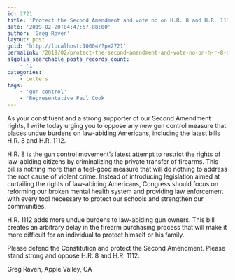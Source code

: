 ```yaml
---
id: 2721
title: 'Protect the Second Amendment and vote no on H.R. 8 and H.R. 1112'
date: '2019-02-20T04:47:57-08:00'
author: 'Greg Raven'
layout: post
guid: 'http://localhost:10004/?p=2721'
permalink: /2019/02/protect-the-second-amendment-and-vote-no-on-h-r-8-and-h-r-1112/
algolia_searchable_posts_records_count:
    - '1'
categories:
    - Letters
tags:
    - 'gun control'
    - 'Representative Paul Cook'
---
```


As your constituent and a strong supporter of our Second Amendment rights, I write today urging you to oppose any new gun control measure that places undue burdens on law-abiding Americans, including the latest bills H.R. 8 and H.R. 1112.

H.R. 8 is the gun control movement’s latest attempt to restrict the rights of law-abiding citizens by criminalizing the private transfer of firearms. This bill is nothing more than a feel-good measure that will do nothing to address the root cause of violent crime. Instead of introducing legislation aimed at curtailing the rights of law-abiding Americans, Congress should focus on reforming our broken mental health system and providing law enforcement with every tool necessary to protect our schools and strengthen our communities.

H.R. 1112 adds more undue burdens to law-abiding gun owners. This bill creates an arbitrary delay in the firearm purchasing process that will make it more difficult for an individual to protect himself or his family.

Please defend the Constitution and protect the Second Amendment. Please stand strong and oppose H.R. 8 and H.R. 1112.

Greg Raven, Apple Valley, CA